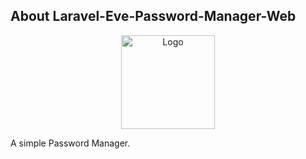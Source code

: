 ## About Laravel-Eve-Password-Manager-Web

<p align="center"><img src="https://i.imgur.com/SKoKQeE.png"" width="150px" height="auto" alt="Logo"></a></p>

A simple Password Manager.

